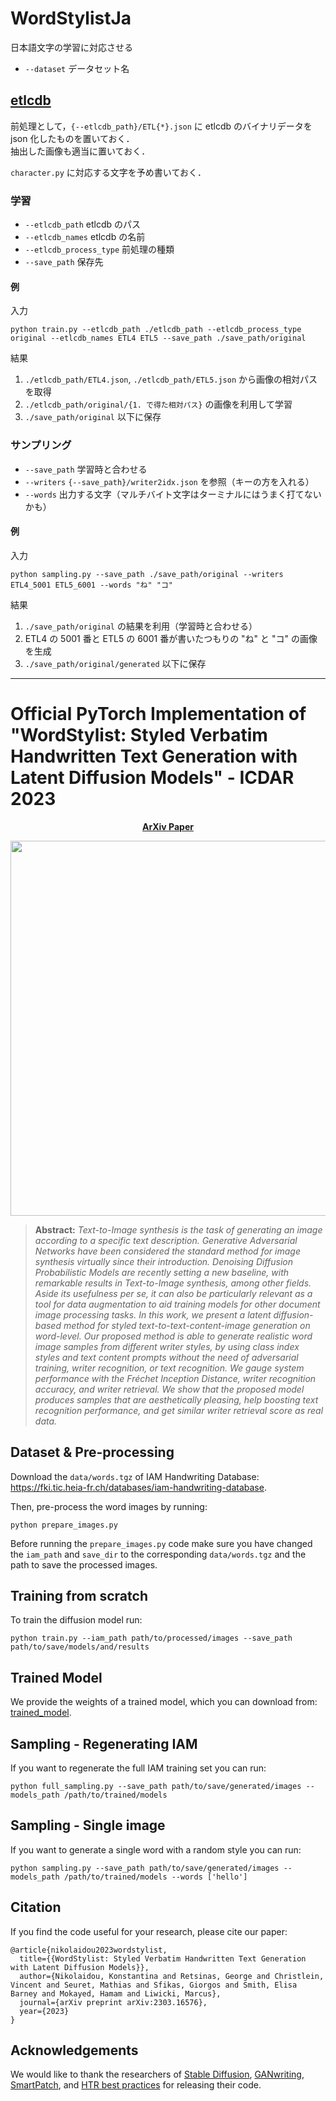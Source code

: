 # WordStylistJa

日本語文字の学習に対応させる

- `--dataset` データセット名

## [etlcdb](http://etlcdb.db.aist.go.jp/?lang=ja)

前処理として，`{--etlcdb_path}/ETL{*}.json` に etlcdb のバイナリデータを json 化したものを置いておく．  
抽出した画像も適当に置いておく．

`character.py` に対応する文字を予め書いておく．

### 学習

- `--etlcdb_path` etlcdb のパス
- `--etlcdb_names` etlcdb の名前
- `--etlcdb_process_type` 前処理の種類
- `--save_path` 保存先

#### 例

入力

```
python train.py --etlcdb_path ./etlcdb_path --etlcdb_process_type original --etlcdb_names ETL4 ETL5 --save_path ./save_path/original
```

結果

1. `./etlcdb_path/ETL4.json`, `./etlcdb_path/ETL5.json` から画像の相対パスを取得
2. `./etlcdb_path/original/{1. で得た相対パス}` の画像を利用して学習
3. `./save_path/original` 以下に保存

### サンプリング

- `--save_path` 学習時と合わせる
- `--writers` `{--save_path}/writer2idx.json` を参照（キーの方を入れる）
- `--words` 出力する文字（マルチバイト文字はターミナルにはうまく打てないかも）

#### 例

入力

```
python sampling.py --save_path ./save_path/original --writers ETL4_5001 ETL5_6001 --words "ね" "コ"
```

結果

1. `./save_path/original` の結果を利用（学習時と合わせる）
2. ETL4 の 5001 番と ETL5 の 6001 番が書いたつもりの "ね" と "コ" の画像を生成
3. `./save_path/original/generated` 以下に保存

---

# Official PyTorch Implementation of "WordStylist: Styled Verbatim Handwritten Text Generation with Latent Diffusion Models" - ICDAR 2023

<!-- 
[arXiv](https://arxiv.org/pdf/2303.16576.pdf) 
  -->
 <p align='center'>
  <b>
    <a href="https://arxiv.org/pdf/2303.16576.pdf">ArXiv Paper</a>
  </b>
</p> 

 
 <p align="center">
<img src=figs/wordstylist.png width="600"/>
</p>

> **Abstract:** 
>*Text-to-Image synthesis is the task of generating an image according to a specific text description. Generative Adversarial Networks have been considered the standard method for image synthesis virtually since their introduction. Denoising Diffusion Probabilistic Models are recently setting a new baseline, with remarkable results in Text-to-Image synthesis, among other fields. Aside its usefulness per se, it can also be particularly relevant as a tool for data augmentation to aid training models for other document image processing tasks. In this work, we present a latent diffusion-based method for styled text-to-text-content-image generation on word-level. Our proposed method is able to generate realistic word image samples from different writer styles, by using class index styles and text content prompts without the need of adversarial training, writer recognition, or text recognition. We gauge system performance with the Fréchet Inception Distance, writer recognition accuracy, and writer retrieval. We show that the proposed model produces samples that are aesthetically pleasing, help boosting text recognition performance, and get similar writer retrieval score as real data.*


## Dataset & Pre-processing

Download the ```data/words.tgz``` of IAM Handwriting Database: https://fki.tic.heia-fr.ch/databases/iam-handwriting-database.

Then, pre-process the word images by running:
```
python prepare_images.py
```
Before running the ```prepare_images.py``` code make sure you have changed the ```iam_path``` and ```save_dir``` to the corresponding ```data/words.tgz``` and the path to save the processed images.

## Training from scratch

To train the diffusion model run:
```
python train.py --iam_path path/to/processed/images --save_path path/to/save/models/and/results
```

## Trained Model

We provide the weights of a trained model, which you can download from: [trained_model](https://drive.google.com/file/d/1XVRUXSJw0PaNgrtFH_mNHceFO-Ouf_xz/view?usp=share_link).

## Sampling - Regenerating IAM

If you want to regenerate the full IAM training set you can run:
```
python full_sampling.py --save_path path/to/save/generated/images --models_path /path/to/trained/models
```

## Sampling - Single image

If you want to generate a single word with a random style you can run:
```
python sampling.py --save_path path/to/save/generated/images --models_path /path/to/trained/models --words ['hello']
```

## Citation

If you find the code useful for your research, please cite our paper:
```
@article{nikolaidou2023wordstylist,
  title={{WordStylist: Styled Verbatim Handwritten Text Generation with Latent Diffusion Models}},
  author={Nikolaidou, Konstantina and Retsinas, George and Christlein, Vincent and Seuret, Mathias and Sfikas, Giorgos and Smith, Elisa Barney and Mokayed, Hamam and Liwicki, Marcus},
  journal={arXiv preprint arXiv:2303.16576},
  year={2023}
}
```

## Acknowledgements

We would like to thank the researchers of [Stable Diffusion](https://github.com/CompVis/stable-diffusion), [GANwriting](https://github.com/omni-us/research-GANwriting/tree/9e0d8a3a8327f00c67029dbf4a2fc1b0a88f730d), [SmartPatch](https://github.com/MattAlexMiracle/SmartPatch), and [HTR best practices](https://github.com/georgeretsi/HTR-best-practices/tree/main) for releasing their code.

